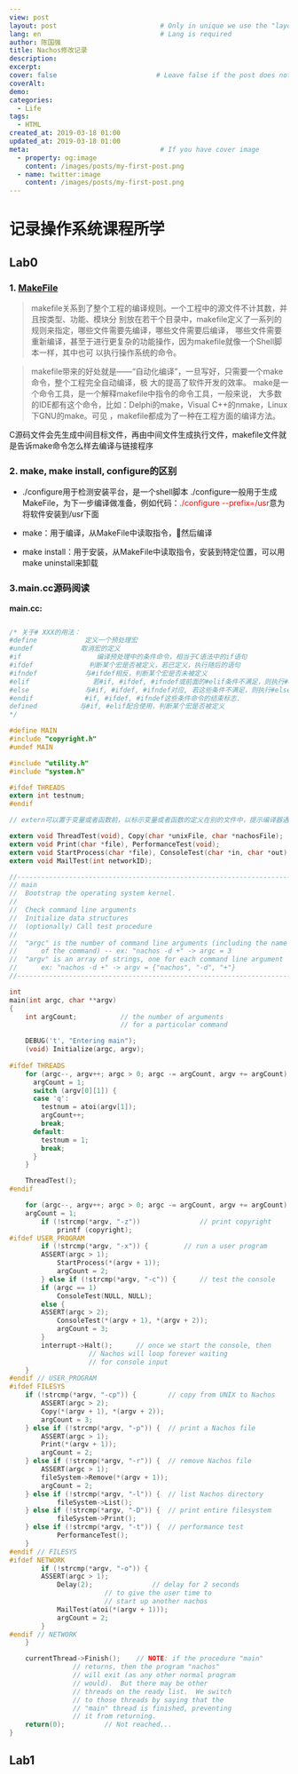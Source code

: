 ```yaml
---
view: post
layout: post                          # Only in unique we use the "layout: post"
lang: en                              # Lang is required
author: 陈国强
title: Nachos修改记录
description:
excerpt:
cover: false                         # Leave false if the post does not have cover image, if there is set to true
coverAlt:
demo:
categories:
  - Life
tags: 
  - HTML
created_at: 2019-03-18 01:00
updated_at: 2019-03-18 01:00
meta:                                 # If you have cover image
  - property: og:image
    content: /images/posts/my-first-post.png
  - name: twitter:image
    content: /images/posts/my-first-post.png
---
```


# 记录操作系统课程所学

## Lab0

### 1. [MakeFile](https://seisman.github.io/how-to-write-makefile/overview.html#id2)

> makefile关系到了整个工程的编译规则。一个工程中的源文件不计其数，并且按类型、功能、模块分 别放在若干个目录中，makefile定义了一系列的规则来指定，哪些文件需要先编译，哪些文件需要后编译， 哪些文件需要重新编译，甚至于进行更复杂的功能操作，因为makefile就像一个Shell脚本一样，其中也可 以执行操作系统的命令。

> makefile带来的好处就是——“自动化编译”，一旦写好，只需要一个make命令，整个工程完全自动编译，极 大的提高了软件开发的效率。 make是一个命令工具，是一个解释makefile中指令的命令工具，一般来说， 大多数的IDE都有这个命令，比如：Delphi的make，Visual C++的nmake，Linux下GNU的make。可见 ，makefile都成为了一种在工程方面的编译方法。

C源码文件会先生成中间目标文件，再由中间文件生成执行文件，makefile文件就是告诉make命令怎么样去编译与链接程序
### 2. make, make install, configure的区别

+ ./configure用于检测安装平台，是一个shell脚本
./configure一般用于生成MakeFile，为下一步编译做准备，例如代码：<label style="color:red">./configure --prefix=/usr</label>意为将软件安装到/usr下面

+ make：用于编译，从MakeFile中读取指令，然后编译

+ make install：用于安装，从MakeFile中读取指令，安装到特定位置，可以用make uninstall来卸载

### 3.main.cc源码阅读
**main.cc:**
```c

/* 关于# XXX的用法：
#define            定义一个预处理宏
#undef            取消宏的定义
#if                   编译预处理中的条件命令，相当于C语法中的if语句
#ifdef              判断某个宏是否被定义，若已定义，执行随后的语句
#ifndef            与#ifdef相反，判断某个宏是否未被定义
#elif                若#if, #ifdef, #ifndef或前面的#elif条件不满足，则执行#elif之后的语句，相当于C语法中的else-if
#else              与#if, #ifdef, #ifndef对应, 若这些条件不满足，则执行#else之后的语句，相当于C语法中的else
#endif             #if, #ifdef, #ifndef这些条件命令的结束标志.
defined         　与#if, #elif配合使用，判断某个宏是否被定义
*/

#define MAIN
#include "copyright.h"
#undef MAIN

#include "utility.h"
#include "system.h"

#ifdef THREADS
extern int testnum;
#endif

// extern可以置于变量或者函数前，以标示变量或者函数的定义在别的文件中，提示编译器遇到此变量和函数时在其他模块中寻找其定义。此外extern也可用来进行链接指定

extern void ThreadTest(void), Copy(char *unixFile, char *nachosFile);
extern void Print(char *file), PerformanceTest(void);
extern void StartProcess(char *file), ConsoleTest(char *in, char *out);
extern void MailTest(int networkID);

//----------------------------------------------------------------------
// main
// 	Bootstrap the operating system kernel.  
//	
//	Check command line arguments
//	Initialize data structures
//	(optionally) Call test procedure
//
//	"argc" is the number of command line arguments (including the name
//		of the command) -- ex: "nachos -d +" -> argc = 3 
//	"argv" is an array of strings, one for each command line argument
//		ex: "nachos -d +" -> argv = {"nachos", "-d", "+"}
//----------------------------------------------------------------------

int
main(int argc, char **argv)
{
    int argCount;			// the number of arguments 
					        // for a particular command

    DEBUG('t', "Entering main");
    (void) Initialize(argc, argv);
    
#ifdef THREADS
    for (argc--, argv++; argc > 0; argc -= argCount, argv += argCount) {
      argCount = 1;
      switch (argv[0][1]) {
      case 'q':
        testnum = atoi(argv[1]);
        argCount++;
        break;
      default:
        testnum = 1;
        break;
      }
    }

    ThreadTest();
#endif

    for (argc--, argv++; argc > 0; argc -= argCount, argv += argCount) {
	argCount = 1;
        if (!strcmp(*argv, "-z"))               // print copyright
            printf (copyright);
#ifdef USER_PROGRAM
        if (!strcmp(*argv, "-x")) {        	// run a user program
	    ASSERT(argc > 1);
            StartProcess(*(argv + 1));
            argCount = 2;
        } else if (!strcmp(*argv, "-c")) {      // test the console
	    if (argc == 1)
	        ConsoleTest(NULL, NULL);
	    else {
		ASSERT(argc > 2);
	        ConsoleTest(*(argv + 1), *(argv + 2));
	        argCount = 3;
	    }
	    interrupt->Halt();		// once we start the console, then 
					// Nachos will loop forever waiting 
					// for console input
	}
#endif // USER_PROGRAM
#ifdef FILESYS
	if (!strcmp(*argv, "-cp")) { 		// copy from UNIX to Nachos
	    ASSERT(argc > 2);
	    Copy(*(argv + 1), *(argv + 2));
	    argCount = 3;
	} else if (!strcmp(*argv, "-p")) {	// print a Nachos file
	    ASSERT(argc > 1);
	    Print(*(argv + 1));
	    argCount = 2;
	} else if (!strcmp(*argv, "-r")) {	// remove Nachos file
	    ASSERT(argc > 1);
	    fileSystem->Remove(*(argv + 1));
	    argCount = 2;
	} else if (!strcmp(*argv, "-l")) {	// list Nachos directory
            fileSystem->List();
	} else if (!strcmp(*argv, "-D")) {	// print entire filesystem
            fileSystem->Print();
	} else if (!strcmp(*argv, "-t")) {	// performance test
            PerformanceTest();
	}
#endif // FILESYS
#ifdef NETWORK
        if (!strcmp(*argv, "-o")) {
	    ASSERT(argc > 1);
            Delay(2); 				// delay for 2 seconds
						// to give the user time to 
						// start up another nachos
            MailTest(atoi(*(argv + 1)));
            argCount = 2;
        }
#endif // NETWORK
    }

    currentThread->Finish();	// NOTE: if the procedure "main" 
				// returns, then the program "nachos"
				// will exit (as any other normal program
				// would).  But there may be other
				// threads on the ready list.  We switch
				// to those threads by saying that the
				// "main" thread is finished, preventing
				// it from returning.
    return(0);			// Not reached...
}
```

## Lab1